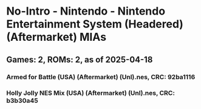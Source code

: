 # No-Intro - Nintendo - Nintendo Entertainment System (Headered) (Aftermarket) MIAs
## Games: 2, ROMs: 2, as of 2025-04-18

### Armed for Battle (USA) (Aftermarket) (Unl).nes, CRC: 92ba1116
### Holly Jolly NES Mix (USA) (Aftermarket) (Unl).nes, CRC: b3b30a45
